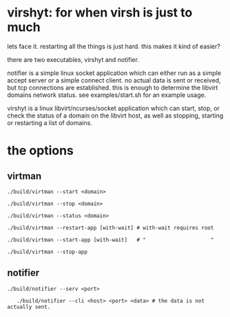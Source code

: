 # virshyt: for when virsh is just to much

lets face it. restarting all the things is just hard.
this makes it kind of easier?

there are two executables, virshyt and notifier.

notifier is a simple linux socket application which
can either run as a simple accept server or a simple
connect client. no actual data is sent or received,
but tcp connections are established. this is enough
to determine the libvirt domains network status. see
examples/start.sh for an example usage.

virshyt is a linux libvirt/ncurses/socket application
which can start, stop, or check the status of a
domain on the libvirt host, as well as stopping,
starting or restarting a list of domains.

# the options
## virtman
	./build/virtman --start <domain>

	./build/virtman --stop <domain>

	./build/virtman --status <domain>

	./build/virtman --restart-app [with-wait] # with-wait requires root

	./build/virtman --start-app [with-wait]   # "                     "

	./build/virtman --stop-app

## notifier
	./build/notifier --serv <port>

       ./build/notifier --cli <host> <port> <data> # the data is not actually sent.

